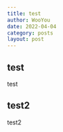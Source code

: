 ```yaml
---
title: test
author: WooYou
date: 2022-04-04
category: posts
layout: post
---
```


test
-------------
test

test2
-------------
test2